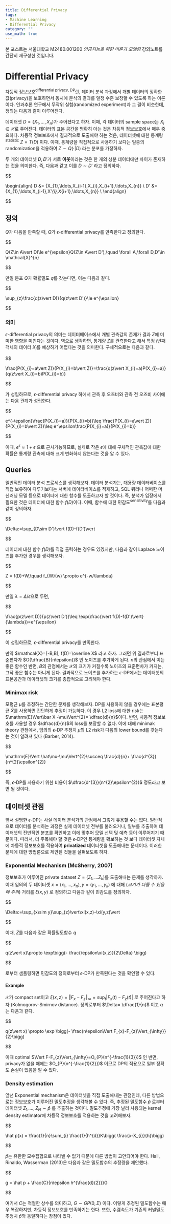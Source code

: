 ```yaml
---
title: Differential Privacy
tags: 
- Machine Learning
- Differential Privacy
category: ""
use_math: true
---
```

본 포스트는 서울대학교 M2480.001200 *인공지능을 위한 이론과 모델링* 강의노트를 간단히 재구성한 것입니다.

# Differential Privacy

차등적 정보보호<sup>differential privacy, DP</sup>란, 데이터 분석 과정에서 개별 데이터의 정확한 값(privacy)을 보호하면서 동시에 분석의 결과를 일정 수준 보장할 수 있도록 하는 이론이다. 인과추론 연구에서 무작위 실험(randomized experiment)과 그 결이 비슷한데, 정의는 다음과 같이 이루어진다.

데이터셋 $D=\{X_{1},\ldots,X_{n}\}$가 주어졌다고 하자. 이때, 각 데이터의 sample space는 $X_{i}\in\mathcal{X}$로 주어진다. 데이터의 표본 공간을 명확히 아는 것은 차등적 정보보호에서 매우 중요하다. 차등적 정보보호에서 결과적으로 도출해야 하는 것은, 데이터셋에 대한 통계량<sup>statistic</sup> $Z=T(D)$ 이다. 이때, 통계량을 직접적으로 사용하기 보다는 일종의 randomization을 적용하여 $Z\sim Q(\cdot\vert D)$ 라는 분포를 가정하자.

두 개의 데이터셋 $D,D'$가 서로 **이웃**이라는 것은 한 개의 성분 데이터에만 차이가 존재하는 것을 의미한다. 즉, 다음과 같고 이를 $D\sim D'$ 라고 정의하자.

$$

\begin{align}
D &=  \{X_{1},\ldots,X_{i-1},X_{i},X_{i+1},\ldots,X_{n}\} \\
D' &= \{X_{1},\ldots,X_{i-1},X'_{i},X_{i+1},\ldots,X_{n}\} \\
\end{align}


$$

## 정의

$Q$가 다음을 만족할 때, $Q$가 $\epsilon$-differential privacy를 만족한다고 정의한다.

$$

Q(Z\in A\vert D)\le e^{\epsilon}Q(Z\in A\vert D'),\quad \forall A,\forall D,D'\in \mathcal{X}^{n}


$$

만일 분포 $Q$가 확률밀도 $q$를 갖는다면, 이는 다음과 같다.


$$

\sup_{z}\frac{q(z\vert D)}{q(z\vert D')}\le e^{\epsilon}


$$

### 의미

$\epsilon$-differential privacy의 의미는 데이터베이스에서 개별 관측값의 존재가 결과 $Z$에 미미한 영향을 미친다는 것이다. 역으로 생각하면, 통계량 $Z$를 관측한다고 해서 특정 $i$번째 객체의 데이터 $X_{i}$를 예상하기 어렵다는 것을 의미한다. 구체적으로는 다음과 같다.


$$

\frac{P(X_{i}=a\vert Z)}{P(X_{i}=b\vert Z)}=\frac{q(z\vert X_{i}=a)P(X_{i}=a)}{q(z\vert X_{i}=b)P(X_{i}=b)}


$$

가 성립하므로, $\epsilon$-differential privacy 하에서 관측 후 오즈비와 관측 전 오즈비 사이에는 다음 관계가 성립한다.


$$

e^{-\epsilon}\frac{P(X_{i}=a)}{P(X_{i}=b)}\leq \frac{P(X_{i}=a\vert Z)}{P(X_{i}=b\vert Z)}\leq e^\epsilon\frac{P(X_{i}=a)}{P(X_{i}=b)}


$$

이때, $e^{\epsilon}\approx 1+\epsilon$ 으로 근사가능하므로, 실제로 작은 $\epsilon$에 대해 구체적인 관측값에 대한 확률은 통계량 관측에 대해 크게 변화하지 않는다는 것을 알 수 있다.

## Queries

일반적인 데이터 분석 프로세스를 생각해보자. 데이터 분석가는, 대용량 데이터베이스를 직접 보유하여 다루기보다는 서버에 데이터베이스를 적재하고, SQL 쿼리나 어떠한 머신러닝 모델 등으로 데이터에 대한 함수를 도출하고자 할 것이다. 즉, 분석가 입장에서 필요한 것은 데이터에 대한 함수 $f(D)$이다. 이때, 함수에 대한 민감도<sup>sensitivity</sup>를 다음과 같이 정의하자.

$$

\Delta:=\sup_{D\sim D'}\vert f(D)-f(D')\vert


$$

데이터에 대한 함수 $f(D)$를 직접 출력하는 경우도 있겠지만, 다음과 같이 Laplace 노이즈를 추가한 경우를 생각해보자. 


$$

Z = f(D)+W,\quad f_{W}(w) \propto e^{-w/\lambda}


$$

만일 $\lambda=\Delta/\epsilon$으로 두면,


$$

\frac{p(z\vert D)}{p(z\vert D')}\leq \exp(\frac{\vert f(D)-f(D')\vert}{\lambda})=e^{\epsilon}


$$

이 성립하므로, $\epsilon$-differential privacy를 만족한다.

만약 $\mathcal{X}=[-B,B], f(D)=\overline X$ 라고 하자. 그러면 위 결과로부터 표준편차가 $O(\dfrac{B}{n\epsilon})$ 인 노이즈를 추가하게 된다. $n$의 관점에서 이는 좋은 함수인 반면, $B$의 관점에서는 $\mathcal{X}$의 크기가 커질수록 노이즈의 표준편차가 커지는, 그닥 좋은 함수는 아니게 된다. 결과적으로 노이즈를 추가하는 $\epsilon$-DP에서는 데이터셋의 표본공간과 데이터셋의 크기를 종합적으로 고려해야 한다.

### Minimax risk

모평균 $\mu$를 추정하는 간단한 문제를 생각해보자. DP를 사용하지 않을 경우에는 표본평균 $\bar X$를 사용하면 간단하게 추정이 가능하다. 이 경우 L2 loss에 대한 risk는 $\mathrm{E}\Vert\bar X -\mu\Vert^{2}= \dfrac{d}{n}$이다. 반면, 차등적 정보보호를 사용할 경우 $\dfrac{d}{n}$의 loss를 보장할 수 없다. 이에 대해 minimak theory 관점에서, 임의의 $\epsilon$-DP 추정치 $\hat\mu$의 L2 risk가 다음의 lower bound를 갖는다는 것이 알려져 있다 (Barber, 2014).

$$

\mathrm{E}\Vert \hat\mu-\mu\Vert^{2}\succeq \frac{d}{n}+ \frac{d^{3}}{n^{2}\epsilon^{2}}


$$

즉, $\epsilon$-DP를 사용하기 위한 비용이 $\dfrac{d^{3}}{n^{2}\epsilon^{2}}$ 정도라고 보면 될 것이다.

## 데이터셋 관점

앞서 설명한 $\epsilon$-DP는 사실 데이터 분석가의 관점에서 그렇게 유용할 수는 없다. 일반적으로 데이터를 분석하는 과정은 실제 데이터셋 전부를 불러오거나, 일부를 추출하여 데이터셋의 전반적인 분포를 확인하고 이에 맞추어 모델 선택 및 예측 등이 이루어지기 때문이다. 따라서, 더 주목해야 할 것은 $\epsilon$-DP인 통계량을 확보하는 것 보다 데이터셋 자체에 차등적 정보보호를 적용하여 **privatized** 데이터셋을 도출해내는 문제이다. 이러한 문제에 대한 방법론으로 제안된 것들을 살펴보도록 하자.

### Exponential Mechanism (McSherry, 2007)

정보보호가 이루어진 private dataset $Z=(Z_{1},\ldots Z_{k})$를 도출해내는 문제를 생각하자. 이때 임의의 두 데이터셋 $x=(x_{1},\ldots,x_{n}), y=(y_{1},\ldots,y_{k})$ 에 대해 (*크기가 다를 수 있음에 주의*) 거리를 $\xi(x,y)$ 로 정의하고 다음과 같이 민감도를 정의하자.


$$

\Delta:=\sup_{x\sim y}\sup_{z}\vert\xi(x,z)-\xi(y,z)\vert


$$

이때, $Z$를 다음과 같은 확률밀도함수 $q$


$$

q(z\vert x)\propto \exp\bigg(- \frac{\epsilon\xi(x,z)}{2\Delta} \bigg)


$$

로부터 샘플링하면 민감도의 정의로부터 $\epsilon$-DP가 만족된다는 것을 확인할 수 있다.

#### Example

$\mathcal{X}$가 compact set이고 $\xi(x,z)=\Vert F_{x}-F_{z}\Vert_\infty=\sup_{t}\vert F_{x}(t)-F_{z}(t)\vert$ 로 주어진다고 하자 (Kolmogorov-Smirnov distance). 정의로부터 $\Delta= \dfrac{1}{n}$ 이고 $q$는 다음과 같다.


$$

q(z\vert x) \propto \exp \bigg(- \frac{n\epsilon\Vert F_{x}-F_{z}\Vert_{\infty}}{2}\bigg)


$$

이때 optimal $\Vert F-F_{z}\Vert_{\infty}=O_{P}(n^{-\frac{1}{3}})$ 인 반면, privacy가 없을 때에는 $O_{P}(n^{-\frac{1}{2}})$ 이므로 DP의 적용으로 일부 정확도 손실이 있음을 알 수 있다.

### Density estimation

앞선 Exponential mechanism은 데이터셋을 직접 도출해내는 관점인데, 다른 방법으로는 정보보호가 이루어진 밀도추정을 생각해볼 수 있다. 즉, 추정된 밀도함수 $\hat p$ 로부터 데이터셋 $Z_{1},\ldots,Z_{N}\sim \hat p$ 를 추출하는 것이다. 밀도추정에 가장 널리 사용되는 kernel density estimator에 차등적 정보보호를 적용하는 것을 고려해보자.


$$

\hat p(x) = \frac{1}{n}\sum_{i} \frac{1}{h^{d}}K\bigg( \frac{x-X_{i}}{h}\bigg)


$$

$\hat p$는 유한한 모수집합으로 나타낼 수 없기 때문에 다른 방법이 고안되어야 한다. Hall, Rinaldo, Wasserman (2013)은 다음과 같은 밀도함수의 추정량을 제안했다.


$$

g = \hat p + \frac{C}{n\epsilon h^{\frac{d}{2}}}G


$$

여기서 $C$는 적절한 상수를 의미하고, $G\sim GP(0,\Sigma)$ 이다. 이렇게 추정된 밀도함수는 매우 복잡하지만, 차등적 정보보호를 만족하기는 한다. 또한, 수렴속도가 기존의 커널밀도추정치 $\hat p$와 동일하다는 장점이 있다.




